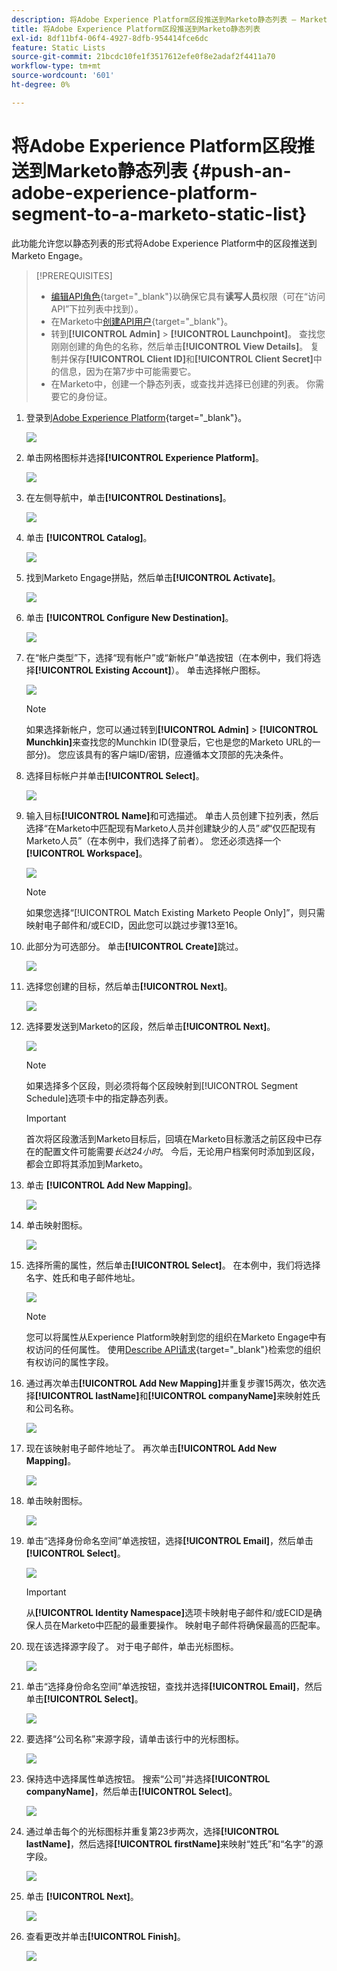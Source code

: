 ```yaml
---
description: 将Adobe Experience Platform区段推送到Marketo静态列表 — Marketo文档 — 产品文档
title: 将Adobe Experience Platform区段推送到Marketo静态列表
exl-id: 8df11bf4-06f4-4927-8dfb-954414fce6dc
feature: Static Lists
source-git-commit: 21bcdc10fe1f3517612efe0f8e2adaf2f4411a70
workflow-type: tm+mt
source-wordcount: '601'
ht-degree: 0%

---
```


# 将Adobe Experience Platform区段推送到Marketo静态列表 {#push-an-adobe-experience-platform-segment-to-a-marketo-static-list}

此功能允许您以静态列表的形式将Adobe Experience Platform中的区段推送到Marketo Engage。

>[!PREREQUISITES]
>
>* [编辑API角色](/help/marketo/product-docs/administration/users-and-roles/create-delete-edit-and-change-a-user-role.md#edit-an-existing-role){target="_blank"}以确保它具有&#x200B;**读写人员**&#x200B;权限（可在“访问API”下拉列表中找到）。
>* 在Marketo中[创建API用户](/help/marketo/product-docs/administration/users-and-roles/create-an-api-only-user.md){target="_blank"}。
>* 转到&#x200B;**[!UICONTROL Admin]** > **[!UICONTROL Launchpoint]**。 查找您刚刚创建的角色的名称，然后单击&#x200B;**[!UICONTROL View Details]**。 复制并保存&#x200B;**[!UICONTROL Client ID]**&#x200B;和&#x200B;**[!UICONTROL Client Secret]**&#x200B;中的信息，因为在第7步中可能需要它。
>* 在Marketo中，创建一个静态列表，或查找并选择已创建的列表。 你需要它的身份证。

1. 登录到[Adobe Experience Platform](https://experience.adobe.com/){target="_blank"}。

   ![](assets/push-an-adobe-experience-platform-segment-1.png)

1. 单击网格图标并选择&#x200B;**[!UICONTROL Experience Platform]**。

   ![](assets/push-an-adobe-experience-platform-segment-2.png)

1. 在左侧导航中，单击&#x200B;**[!UICONTROL Destinations]**。

   ![](assets/push-an-adobe-experience-platform-segment-3.png)

1. 单击 **[!UICONTROL Catalog]**。

   ![](assets/push-an-adobe-experience-platform-segment-4.png)

1. 找到Marketo Engage拼贴，然后单击&#x200B;**[!UICONTROL Activate]**。

   ![](assets/push-an-adobe-experience-platform-segment-5.png)

1. 单击 **[!UICONTROL Configure New Destination]**。

   ![](assets/push-an-adobe-experience-platform-segment-6.png)

1. 在“帐户类型”下，选择“现有帐户”或“新帐户”单选按钮（在本例中，我们将选择&#x200B;**[!UICONTROL Existing Account]**）。 单击选择帐户图标。

   ![](assets/push-an-adobe-experience-platform-segment-7.png)

   >[!NOTE]
   >
   >如果选择新帐户，您可以通过转到&#x200B;**[!UICONTROL Admin]** > **[!UICONTROL Munchkin]**&#x200B;来查找您的Munchkin ID(登录后，它也是您的Marketo URL的一部分)。 您应该具有的客户端ID/密钥，应遵循本文顶部的先决条件。

1. 选择目标帐户并单击&#x200B;**[!UICONTROL Select]**。

   ![](assets/push-an-adobe-experience-platform-segment-8.png)

1. 输入目标&#x200B;**[!UICONTROL Name]**&#x200B;和可选描述。 单击人员创建下拉列表，然后选择“在Marketo中匹配现有Marketo人员并创建缺少的人员”_或_“仅匹配现有Marketo人员”（在本例中，我们选择了前者）。 您还必须选择一个&#x200B;**[!UICONTROL Workspace]**。

   ![](assets/push-an-adobe-experience-platform-segment-9.png)

   >[!NOTE]
   >
   >如果您选择“[!UICONTROL Match Existing Marketo People Only]”，则只需映射电子邮件和/或ECID，因此您可以跳过步骤13至16。

1. 此部分为可选部分。 单击&#x200B;**[!UICONTROL Create]**&#x200B;跳过。

   ![](assets/push-an-adobe-experience-platform-segment-10.png)

1. 选择您创建的目标，然后单击&#x200B;**[!UICONTROL Next]**。

   ![](assets/push-an-adobe-experience-platform-segment-11.png)

1. 选择要发送到Marketo的区段，然后单击&#x200B;**[!UICONTROL Next]**。

   ![](assets/push-an-adobe-experience-platform-segment-12.png)

   >[!NOTE]
   >
   >如果选择多个区段，则必须将每个区段映射到[!UICONTROL Segment Schedule]选项卡中的指定静态列表。

   >[!IMPORTANT]
   >
   >首次将区段激活到Marketo目标后，回填在Marketo目标激活之前区段中已存在的配置文件可能需要&#x200B;_长达24小时_。 今后，无论用户档案何时添加到区段，都会立即将其添加到Marketo。

1. 单击 **[!UICONTROL Add New Mapping]**。

   ![](assets/push-an-adobe-experience-platform-segment-13.png)

1. 单击映射图标。

   ![](assets/push-an-adobe-experience-platform-segment-14.png)

1. 选择所需的属性，然后单击&#x200B;**[!UICONTROL Select]**。 在本例中，我们将选择名字、姓氏和电子邮件地址。

   ![](assets/push-an-adobe-experience-platform-segment-15.png)

   >[!NOTE]
   >
   >您可以将属性从Experience Platform映射到您的组织在Marketo Engage中有权访问的任何属性。 使用[Describe API请求](https://experienceleague.adobe.com/zh-hans/docs/marketo-developer/marketo/rest/lead-database/lead-database#describe){target="_blank"}检索您的组织有权访问的属性字段。

1. 通过再次单击&#x200B;**[!UICONTROL Add New Mapping]**&#x200B;并重复步骤15两次，依次选择&#x200B;**[!UICONTROL lastName]**&#x200B;和&#x200B;**[!UICONTROL companyName]**&#x200B;来映射姓氏和公司名称。

   ![](assets/push-an-adobe-experience-platform-segment-16.png)

1. 现在该映射电子邮件地址了。 再次单击&#x200B;**[!UICONTROL Add New Mapping]**。

   ![](assets/push-an-adobe-experience-platform-segment-17.png)

1. 单击映射图标。

   ![](assets/push-an-adobe-experience-platform-segment-18.png)

1. 单击“选择身份命名空间”单选按钮，选择&#x200B;**[!UICONTROL Email]**，然后单击&#x200B;**[!UICONTROL Select]**。

   ![](assets/push-an-adobe-experience-platform-segment-19.png)

   >[!IMPORTANT]
   >
   >从&#x200B;**[!UICONTROL Identity Namespace]**&#x200B;选项卡映射电子邮件和/或ECID是确保人员在Marketo中匹配的最重要操作。 映射电子邮件将确保最高的匹配率。

1. 现在该选择源字段了。 对于电子邮件，单击光标图标。

   ![](assets/push-an-adobe-experience-platform-segment-20.png)

1. 单击“选择身份命名空间”单选按钮，查找并选择&#x200B;**[!UICONTROL Email]**，然后单击&#x200B;**[!UICONTROL Select]**。

   ![](assets/push-an-adobe-experience-platform-segment-21.png)

1. 要选择“公司名称”来源字段，请单击该行中的光标图标。

   ![](assets/push-an-adobe-experience-platform-segment-22.png)

1. 保持选中选择属性单选按钮。 搜索“公司”并选择&#x200B;**[!UICONTROL companyName]**，然后单击&#x200B;**[!UICONTROL Select]**。

   ![](assets/push-an-adobe-experience-platform-segment-23.png)

1. 通过单击每个的光标图标并重复第23步两次，选择&#x200B;**[!UICONTROL lastName]**，然后选择&#x200B;**[!UICONTROL firstName]**&#x200B;来映射“姓氏”和“名字”的源字段。

   ![](assets/push-an-adobe-experience-platform-segment-24.png)

1. 单击 **[!UICONTROL Next]**。

   ![](assets/push-an-adobe-experience-platform-segment-25.png)

1. 查看更改并单击&#x200B;**[!UICONTROL Finish]**。

   ![](assets/push-an-adobe-experience-platform-segment-26.png)
